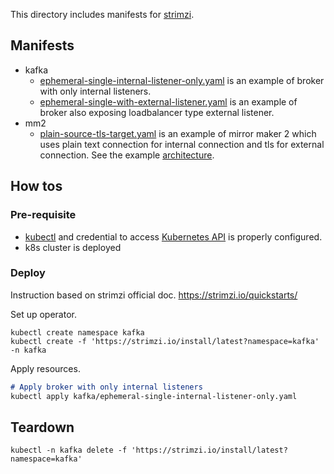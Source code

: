 This directory includes manifests for [strimzi](https://strimzi.io/).  

## Manifests

* kafka
  * [ephemeral-single-internal-listener-only.yaml](kafka/ephemeral-single-internal-listener-only.yaml) is an example of broker with only internal listeners.
  * [ephemeral-single-with-external-listener.yaml](kafka/ephemeral-single-with-external-listener.yaml) is an example of broker also exposing loadbalancer type external listener.
* mm2
  * [plain-source-tls-target.yaml](mm2/plain-source-tls-target.yaml) is an example of mirror maker 2 which uses plain text connection for internal connection and tls for external connection. See the example [architecture](https://github.com/yuwtennis/iac-samples/blob/main/terraform/google_cloud/multi_region_private_container_clusters/README.md).

## How tos

### Pre-requisite

* [kubectl](https://kubernetes.io/docs/reference/kubectl/) and credential to access [Kubernetes API](https://kubernetes.io/docs/concepts/overview/kubernetes-api/) is properly configured.
* k8s cluster is deployed

### Deploy
Instruction based on strimzi official doc.
https://strimzi.io/quickstarts/

Set up operator.

```shell
kubectl create namespace kafka
kubectl create -f 'https://strimzi.io/install/latest?namespace=kafka' -n kafka
```

Apply resources.

```markdown
# Apply broker with only internal listeners
kubectl apply kafka/ephemeral-single-internal-listener-only.yaml
```

## Teardown

```shell
kubectl -n kafka delete -f 'https://strimzi.io/install/latest?namespace=kafka'
```